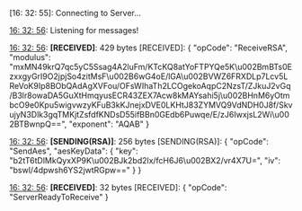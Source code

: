 [16: 32: 55]:
Connecting to Server...

[16: 32: 56]:
Connected!

[16: 32: 56]:
Listening for messages!

[16: 32: 56]:
**[RECEIVED]**: 429 bytes
[RECEIVED]: {
  "opCode": "ReceiveRSA",
  "modulus": "mxMN49krQ7qc5yC5Ssag4A2luFm/KTcKQ8atYoFTPYQe5K\u002BmBTs0EzxxgyGrI9O2jpjSo4zitMsF\u002B6wG4oE/lGA\u002BVWZ6FRXDLp7Lcv5LReVoK9Ip8BObQAdAgXVFou/OFsWIhaTh2LCOgekoAqpC2NzsT/ZJkuJ2vGq/B3lr8owaDA5GuXtHmqyusECR43ZEX7Acw8kMAYsahi5j\u002BHnM6yOtmbcO9e0Kpu5wigvwzyKFuB3kKJnejxDVE0LKHtJ83ZYMVQ9VdNDH0J8f/SkvujyN3Dlk3gqTMKjtZsfdfKNDsD55ifBBn0GEdb6Puwqe/E/zJ6IwxjsL2Wi\u002BTBwnpQ==",
  "exponent": "AQAB"
}

[16: 32: 56]:
**[SENDING(RSA)]**: 256 bytes
[SENDING(RSA)]: {
  "opCode": "SendAes",
  "aesKeyData": {
    "key": "b2tT6tDlMkQyxXP9K\u002BJk2bd2lx/fcH6J6\u002BX2/vr4X7U=",
    "iv": "bswl/4dpwsh6YS2jwtRGpw=="
  }
}

[16: 32: 56]:
**[RECEIVED]**: 32 bytes
[RECEIVED]: {
  "opCode": "ServerReadyToReceive"
}

